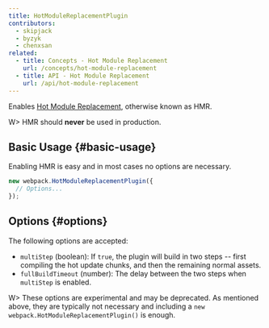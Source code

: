 ```yaml
---
title: HotModuleReplacementPlugin
contributors:
  - skipjack
  - byzyk
  - chenxsan
related:
  - title: Concepts - Hot Module Replacement
    url: /concepts/hot-module-replacement
  - title: API - Hot Module Replacement
    url: /api/hot-module-replacement
---
```


Enables [Hot Module Replacement](/concepts/hot-module-replacement), otherwise known as HMR.

W> HMR should __never__ be used in production.


## Basic Usage {#basic-usage}

Enabling HMR is easy and in most cases no options are necessary.

``` javascript
new webpack.HotModuleReplacementPlugin({
  // Options...
});
```


## Options {#options}

The following options are accepted:

- `multiStep` (boolean): If `true`, the plugin will build in two steps -- first compiling the hot update chunks, and then the remaining normal assets.
- `fullBuildTimeout` (number): The delay between the two steps when `multiStep` is enabled.

W> These options are experimental and may be deprecated. As mentioned above, they are typically not necessary and including a `new webpack.HotModuleReplacementPlugin()` is enough.
